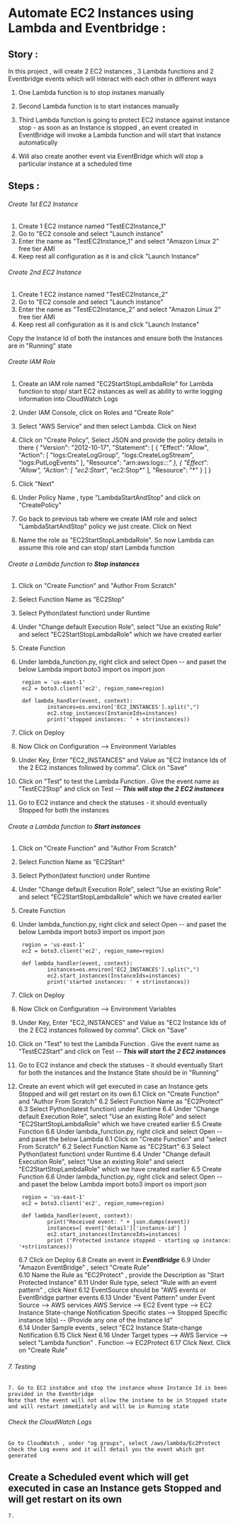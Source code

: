 # Automate EC2 Instances using Lambda and Eventbridge : 

## Story : 
In this project , will  create 2 EC2 instances , 3 Lambda functions and 2 Eventbridge events which will interact with each other in different ways 
1. One Lambda function is to stop instanes manually 

2. Second Lambda function is to start instances manually 

3. Third Lambda function is going to protect EC2 instance against instance stop - as soon as an Instance is stopped , an event created in EventBridge will invoke a Lambda function and will start that instance automatically 

4. Will also create another event via EventBridge which will stop a particular instance at a scheduled time 

## Steps : 

###### Create 1st EC2 Instance
1. Create 1 EC2 instance named "TestEC2Instance_1"
2. Go to "EC2 console and select "Launch instance"
3. Enter the name as "TestEC2Instance_1" and select "Amazon Linux 2" free tier AMI 
4. Keep rest all configuration as it is and click "Launch Instance"

###### Create 2nd EC2 Instance
1. Create 1 EC2 instance named "TestEC2Instance_2"
2. Go to "EC2 console and select "Launch instance"
3. Enter the name as "TestEC2Instance_2" and select "Amazon Linux 2" free tier AMI 
4. Keep rest all configuration as it is and click "Launch Instance"

Copy the Instance Id of both the instances and ensure both the Instances are in "Running" state 

###### Create IAM Role 
1. Create an IAM role named "EC2StartStopLambdaRole" for Lambda function to stop/ start EC2 instances as well as ability to write logging information into CloudWatch Logs 
2. Under IAM Console, click on Roles and "Create Role"
3. Select "AWS Service" and then select Lambda. Click on Next 
4. Click on "Create Policy", Select JSON and provide the policy details in there
	{
	    "Version": "2012-10-17",
	    "Statement": [
	      {
		"Effect": "Allow",
		"Action": [
		  "logs:CreateLogGroup",
		  "logs:CreateLogStream",
		  "logs:PutLogEvents"
		],
		"Resource": "arn:aws:logs:*:*:*"
	      },
	      {
		"Effect": "Allow",
		"Action": [
		  "ec2:Start*",
		  "ec2:Stop*"
		],
		"Resource": "*"
	      }
	    ]
	  }

5. Click "Next"
6. Under Policy Name , type "LambdaStartAndStop" and click on "CreatePolicy"
7. Go back to previous tab where we create IAM role and select "LambdaStartAndStop" policy we just create. Click on Next 
8. Name the role as "EC2StartStopLambdaRole". So now Lambda can assume this role and can stop/ start Lambda function 

###### Create a Lambda function to ***Stop instances***
1. Click on "Create Function" and "Author From Scratch" 
2. Select Function Name as "EC2Stop"
3. Select Python(latest function) under Runtime 
4. Under "Change default Execution Role", select "Use an existing Role" and select "EC2StartStopLambdaRole" which we have created earlier
5. Create Function
6. Under lambda_function.py, right click and select Open -- and paset the below Lambda 
		import boto3
		import os
		import json

		region = 'us-east-1'
		ec2 = boto3.client('ec2', region_name=region)

		def lambda_handler(event, context):
    			instances=os.environ['EC2_INSTANCES'].split(",")
    			ec2.stop_instances(InstanceIds=instances)
    			print('stopped instances: ' + str(instances))

7. Click on Deploy
8. Now Click on Configuration --> Environment Variables 
9. Under Key, Enter "EC2_INSTANCES" and Value as "EC2 Instance Ids of the 2 EC2 instances followed by comma". Click on "Save"
10. Click on "Test" to test the Lambda Function . Give the event name as "TestEC2Stop" and click on Test -- ***This will stop the 2 EC2 instances***
11. Go to EC2 instance and check the statuses - it should eventually Stopped for both the instances 

###### Create a Lambda function to ***Start instances***
1. Click on "Create Function" and "Author From Scratch" 
2. Select Function Name as "EC2Start"
3. Select Python(latest function) under Runtime 
4. Under "Change default Execution Role", select "Use an existing Role" and select "EC2StartStopLambdaRole" which we have created earlier
5. Create Function
6. Under lambda_function.py, right click and select Open -- and paset the below Lambda 
		import boto3
		import os
		import json

		region = 'us-east-1'
		ec2 = boto3.client('ec2', region_name=region)

		def lambda_handler(event, context):
    			instances=os.environ['EC2_INSTANCES'].split(",")
    			ec2.start_instances(InstanceIds=instances)
    			print('started instances: ' + str(instances))

7. Click on Deploy
8. Now Click on Configuration --> Environment Variables 
9. Under Key, Enter "EC2_INSTANCES" and Value as "EC2 Instance Ids of the 2 EC2 instances followed by comma". Click on "Save"
10. Click on "Test" to test the Lambda Function . Give the event name as "TestEC2Start" and click on Test -- ***This will start the 2 EC2 instances***
11. Go to EC2 instance and check the statuses - it should eventually Start for both the instances and the Instance State should be in "Running"

6. Create an event which will get executed in case an Instance gets Stopped and will get restart on its own 
	6.1 Click on "Create Function" and "Author From Scratch" 
	6.2 Select Function Name as "EC2Protect"
	6.3 Select Python(latest function) under Runtime 
	6.4 Under "Change default Execution Role", select "Use an existing Role" and select "EC2StartStopLambdaRole" which we have created earlier
	6.5 Create Function
	6.6 Under lambda_function.py, right click and select Open -- and paset the below Lambda 
	6.1 Click on "Create Function" and "select From Scratch" 
	6.2 Select Function Name as "EC2Start"
	6.3 Select Python(latest function) under Runtime 
	6.4 Under "Change default Execution Role", select "Use an existing Role" and select "EC2StartStopLambdaRole" which we have created earlier
	6.5 Create Function
	6.6 Under lambda_function.py, right click and select Open -- and paset the below Lambda 
		import boto3
		import os
		import json

		region = 'us-east-1'
		ec2 = boto3.client('ec2', region_name=region)

		def lambda_handler(event, context):
    			print("Received event: " + json.dumps(event))
    			instances=[ event['detail']['instance-id'] ]
    			ec2.start_instances(InstanceIds=instances)
    			print ('Protected instance stopped - starting up instance: '+str(instances))
	6.7 Click on Deploy
	6.8 Create an event in ***EventBridge*** 
	6.9 Under "Amazon EventBridge" , select "Create Rule"  
	6.10 Name the Rule as "EC2Protect" , provide the Description as "Start Protected Instance" 
	6.11 Under Rule type, select "Rule with an event pattern" , click Next 
	6.12 EventSource should be "AWS events or EventBridge partner events
	6.13 Under "Event Pattern" under
		Event Source --> AWS services
		AWS Service --> EC2
		Event type --> EC2 Instance State-change Notification
		Specific states --> Stopped
		Specific instance Id(s) -- (Provide any one of the Instance Id" 	
	6.14 Under Sample events , select "EC2 Instance State-change Notification
	6.15 Click Next
	6.16 Under Target types --> AWS Service --> select "Lambda function" . Function --> EC2Protect 
	6.17 Click Next. Click on "Create Rule"
	
###### 7. Testing
	7. Go to EC2 instabce and stop the instance whose Instance Id is been provided in the Eventbridge 
	Note that the event will not allow the instane to be in Stopped state and will restart immediately and will be in Running state 

###### Check the CloudWatch Logs 
	Go to CloudWatch , under "og groups", select /aws/lambda/Ec2Protect 
	check the Log evens and it will detail you the event which got generated 
	

## Create a Scheduled event which will get executed in case an Instance gets Stopped and will get restart on its own 

	7.
